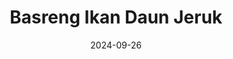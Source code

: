 ---
layout: post
date: "2024-09-26"
title: "Basreng Ikan Daun Jeruk"
img_hires: "basreng-ikan-pouch.jpg"
img_lowres: "basreng-ikan-pouch.jpg"
price: 20000
halalID: ""
pirtID: ""
weight: "150gr"
packaging: "Standing Pouch"
storage: "2 Bulan"
categories: ["basreng"]
variants: ["Pedas", "Original"]
buy:
  whatsapp: "https://wa.me/p/8337016673008834/6285172211985"
  shopee: "https://shopee.co.id/product/19907932/28874656057/"
  gofood: "https://gofood.link/a/PccnSGq"
  shopeefood: ""
desc: "Basreng ikan daun jeruk kemasan standing pouch yang renyah dan gurih."
---